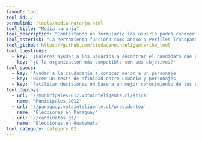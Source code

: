 ```yaml
---
layout: tool
tool_id: 7
permalink: /tools/media-naranja.html
tool_title: "Media naranja"
tool_description: "Contestando un formulario los usuario podrá conocer su nivel de compatibilidad con personajes o entidades de los Perfiles Transparentes."
tool_asterisk: "La herramienta funciona como anexo a Perfiles Transparentes."
tool_github: https://github.com/ciudadanointeligente/the_tool
tool_questions:
  - key: '¿Quieres ayudar a los usuarios a encontrar el candidato que piense más parecido a ellos?'
  - key: '¿O la organización más compatible con sus objetivos?'
tool_specs:
  - key: 'Ayudar a la ciudadanía a conocer mejor a un personaje'
  - key: 'Hacer un tests de afinidad entre usuario y personajes'
  - key: 'Facilitar decisiones en base a un mejor conocimiento de los personajes'
tool_deploys:
  - url: '//municipales2012.votainteligente.cl/arica'
    name: 'Municipales 2012'
  - url: '//paraguay.votainteligente.cl/presidentea'
    name: 'Elecciones en Paraguay'
  - url: '//candidatos.gt/'
    name: 'Elecciones en Guatemala'
tool_category: category_02
---
```

